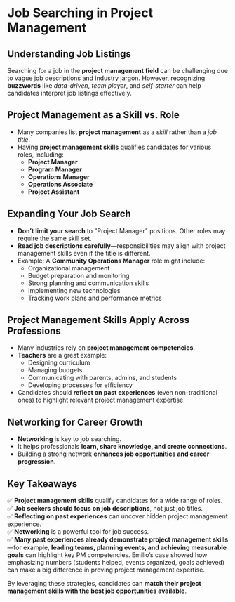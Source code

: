 # **Job Searching in Project Management**

## **Understanding Job Listings**

Searching for a job in the **project management field** can be challenging due to vague job descriptions and industry jargon. However, recognizing **buzzwords** like *data-driven*, *team player*, and *self-starter* can help candidates interpret job listings effectively.

## **Project Management as a Skill vs. Role**

- Many companies list **project management** as a *skill* rather than a *job title*.
- Having **project management skills** qualifies candidates for various roles, including:
  - **Project Manager**
  - **Program Manager**
  - **Operations Manager**
  - **Operations Associate**
  - **Project Assistant**

## **Expanding Your Job Search**

- **Don’t limit your search** to "Project Manager" positions. Other roles may require the same skill set.
- **Read job descriptions carefully**—responsibilities may align with project management skills even if the title is different.
- Example: A **Community Operations Manager** role might include:
  - Organizational management
  - Budget preparation and monitoring
  - Strong planning and communication skills
  - Implementing new technologies
  - Tracking work plans and performance metrics

## **Project Management Skills Apply Across Professions**

- Many industries rely on **project management competencies**.
- **Teachers** are a great example:  
  - Designing curriculum  
  - Managing budgets  
  - Communicating with parents, admins, and students  
  - Developing processes for efficiency  
- Candidates should **reflect on past experiences** (even non-traditional ones) to highlight relevant project management expertise.

## **Networking for Career Growth**

- **Networking** is key to job searching.
- It helps professionals **learn, share knowledge, and create connections**.
- Building a strong network **enhances job opportunities and career progression**.

## **Key Takeaways**

✅ **Project management skills** qualify candidates for a wide range of roles.  
✅ **Job seekers should focus on job descriptions**, not just job titles.  
✅ **Reflecting on past experiences** can uncover hidden project management experience.  
✅ **Networking** is a powerful tool for job success.  
✅ **Many past experiences already demonstrate project management skills**—for example, **leading teams, planning events, and achieving measurable goals** can highlight key PM competencies. Emilio’s case showed how emphasizing numbers (students helped, events organized, goals achieved) can make a big difference in proving project management expertise.  

By leveraging these strategies, candidates can **match their project management skills with the best job opportunities available**.
